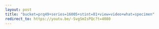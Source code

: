 ```yaml
---
layout: post
title: "bucket=prq49+series=16005+stint=81+view=video+what=specimen"
redirect_to: https://youtu.be/-SvgSmIsPQc?t=4080
---
```

